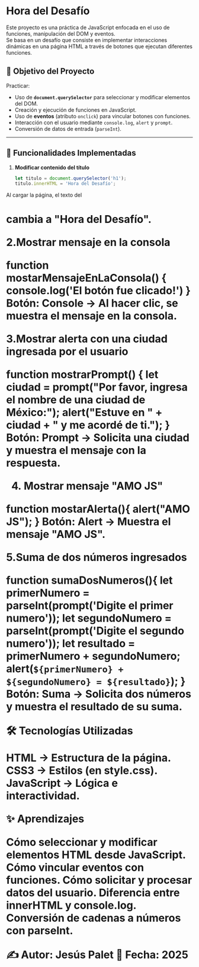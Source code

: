 # Hora del Desafío

Este proyecto es una práctica de JavaScript enfocada en el uso de funciones, manipulación del DOM y eventos.  
Se basa en un desafío que consiste en implementar interacciones dinámicas en una página HTML a través de botones que ejecutan diferentes funciones.

## 📌 Objetivo del Proyecto
Practicar:
- Uso de **`document.querySelector`** para seleccionar y modificar elementos del DOM.
- Creación y ejecución de funciones en JavaScript.
- Uso de **eventos** (atributo `onclick`) para vincular botones con funciones.
- Interacción con el usuario mediante `console.log`, `alert` y `prompt`.
- Conversión de datos de entrada (`parseInt`).

---

## 🚀 Funcionalidades Implementadas

1. **Modificar contenido del título**
   ```javascript
   let titulo = document.querySelector('h1');
   titulo.innerHTML = 'Hora del Desafío';

Al cargar la página, el texto del <h1> cambia a "Hora del Desafío".

2.Mostrar mensaje en la consola

function mostarMensajeEnLaConsola() {
    console.log('El botón fue clicado!')
}
Botón: Console → Al hacer clic, se muestra el mensaje en la consola.

3.Mostrar alerta con una ciudad ingresada por el usuario

function mostrarPrompt() {
    let ciudad = prompt("Por favor, ingresa el nombre de una ciudad de México:");
    alert("Estuve en " + ciudad + " y me acordé de ti.");
}
Botón: Prompt → Solicita una ciudad y muestra el mensaje con la respuesta.

4. Mostrar mensaje "AMO JS"

function mostarAlerta(){
    alert("AMO JS");
}
Botón: Alert → Muestra el mensaje "AMO JS".

5.Suma de dos números ingresados

function sumaDosNumeros(){
    let primerNumero = parseInt(prompt('Digite el primer numero'));
    let segundoNumero = parseInt(prompt('Digite el segundo numero'));
    let resultado = primerNumero + segundoNumero;
    alert(`${primerNumero} + ${segundoNumero} = ${resultado}`);
}
Botón: Suma → Solicita dos números y muestra el resultado de su suma.

🛠 Tecnologías Utilizadas

HTML → Estructura de la página.
CSS3 → Estilos (en style.css).
JavaScript → Lógica e interactividad.

✨ Aprendizajes

Cómo seleccionar y modificar elementos HTML desde JavaScript.
Cómo vincular eventos con funciones.
Cómo solicitar y procesar datos del usuario.
Diferencia entre innerHTML y console.log.
Conversión de cadenas a números con parseInt.

✍ Autor: Jesús Palet
📅 Fecha: 2025
